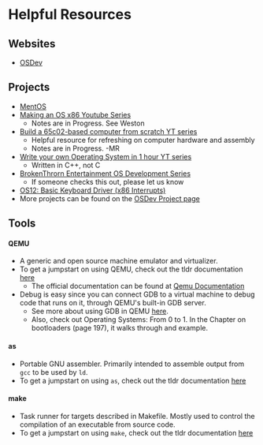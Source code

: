 # Helpful Resources

## Websites
- [OSDev](https://wiki.osdev.org/Expanded_Main_Page)

## Projects
- [MentOS](https://mentos-team.github.io/)
- [Making an OS x86 Youtube Series](https://www.youtube.com/watch?v=MwPjvJ9ulSc&list=PLm3B56ql_akNcvH8vvJRYOc7TbYhRs19M)
    - Notes are in Progress. See Weston
- [Build a 65c02-based computer from scratch YT series](https://youtu.be/LnzuMJLZRdU?si=9LvxP228M4_oDLGK)
    - Helpful resource for refreshing on computer hardware and assembly
    - Notes are in Progress. -MR
- [Write your own Operating System in 1 hour YT series](https://youtu.be/1rnA6wpF0o4?si=XApDFYEc0jnQWAvZ)
    - Written in C++, not C
- [BrokenThrorn Entertainment OS Development Series](http://www.brokenthorn.com/Resources/OSDevIndex.html)
    - If someone checks this out, please let us know
- [OS12: Basic Keyboard Driver (x86 Interrupts)](https://youtu.be/YtnNX074jMU?si=dnlJ8g2pHdyQxCb2)
- More projects can be found on the [OSDev Project page](https://wiki.osdev.org/Projects)


## Tools
#### QEMU
- A generic and open source machine emulator and virtualizer.
- To get a jumpstart on using QEMU, check out the tldr documentation [here](https://tldr.inbrowser.app/pages/common/qemu)
    - The official documentation can be found at [Qemu Documentation](https://www.qemu.org/docs/master/)
- Debug is easy since you can connect GDB to a virtual machine to debug code that runs on it, through QEMU's built-in GDB server.
    - See more about using GDB in QEMU [here](https://www.qemu.org/docs/master/system/gdb.html).
    - Also, check out Operating Systems: From 0 to 1. In the Chapter on bootloaders (page 197), it walks through and example.

#### as
- Portable GNU assembler. Primarily intended to assemble output from `gcc` to be used by `ld`.
- To get a jumpstart on using `as`, check out the tldr documentation [here](https://tldr.inbrowser.app/pages/linux/as)

#### make
- Task runner for targets described in Makefile. Mostly used to control the compilation of an executable from source code.
- To get a jumpstart on using `make`, check out the tldr documentation [here](https://tldr.inbrowser.app/pages/common/make)

